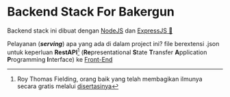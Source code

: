 # Backend Stack For Bakergun 

Backend stack ini dibuat dengan [NodeJS](https://nodejs.org) dan [ExpressJS 🚀](https://expressjs.com)

Pelayanan (***serving***) apa yang ada di dalam project ini? file berextensi .json untuk keperluan **RestAPI**[^1] (**Re**presentational **S**tate **T**ransfer **A**pplication **P**rogramming **I**nterface) ke [Front-End](https://github.com/sanengineer/backergun)


[^1]: Roy Thomas Fielding, orang baik yang telah membagikan ilmunya secara gratis melalui [disertasinya](https://www.ics.uci.edu/~fielding/pubs/dissertation/top.htm)



